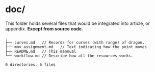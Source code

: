 # doc/
This folder holds several files that would be integrated into article, or appendix. **Except  from source code.**
```
.
├── curves.md	// Records for curves (with range) of dragon.
├── mov_assignment.md	// Text indicating how the point moves
├── README.md	// This mannual
└── workflow.md	// Describe how all the resources works.

0 directories, 6 files
```
